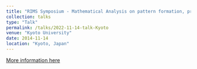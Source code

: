 ```yaml
---
title: "RIMS Symposium - Mathematical Analysis on pattern formation, propagation and interfacial phenonema - November 2022, Tokyo Univeristy, Tokyo, Japan"
collection: talks
type: "Talk"
permalink: /talks/2022-11-14-talk-Kyoto
venue: "Kyoto University"
date: 2014-11-14
location: "Kyoto, Japan"
---
```


[More information here](https://www.sci.kanagawa-u.ac.jp/math-phys/hmatsu/RIMS2022e.html)

